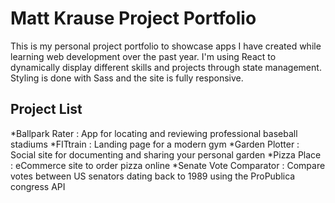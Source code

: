 # Matt Krause Project Portfolio

This is my personal project portfolio to showcase apps I have created while learning web development over the past year. I'm using React to dynamically display different skills and projects through state management. Styling is done with Sass and the site is fully responsive.

## Project List

*Ballpark Rater : App for locating and reviewing professional baseball stadiums
*FITtrain : Landing page for a modern gym
*Garden Plotter : Social site for documenting and sharing your personal garden
*Pizza Place : eCommerce site to order pizza online
\*Senate Vote Comparator : Compare votes between US senators dating back to 1989 using the ProPublica congress API
